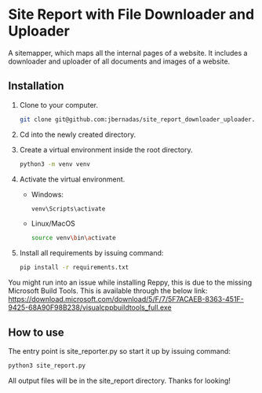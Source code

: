 # Site Report with File Downloader and Uploader

A sitemapper, which maps all the internal pages of a website. It includes a downloader and uploader of all documents and images of a website.

## Installation

1. Clone to your computer.

   ```bash
   git clone git@github.com:jbernadas/site_report_downloader_uploader.git
   ```
2. Cd into the newly created directory.

3. Create a virtual environment inside the root directory.
   ```bash
   python3 -m venv venv
   ```
4. Activate the virtual environment.
    * Windows: 
      ```bash 
      venv\Scripts\activate
    * Linux/MacOS
      ```bash
      source venv\bin\activate
5. Install all requirements by issuing command: 
    ```bash
    pip install -r requirements.txt
    ```
You might run into an issue while installing Reppy, this is due to the missing Microsoft Build Tools. This is available through the below link: https://download.microsoft.com/download/5/F/7/5F7ACAEB-8363-451F-9425-68A90F98B238/visualcppbuildtools_full.exe

## How to use
The entry point is site_reporter.py so start it up by issuing command: 
  ```bash 
  python3 site_report.py
  ```
All output files will be in the site_report directory.
Thanks for looking!
